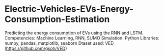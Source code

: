 # Electric-Vehicles-EVs-Energy-Consumption-Estimation
Predicting the energy consumption of EVs using the RNN and LSTM. Competencies: Machine Learning, RNN, SUMO Simulation. Python Libraries: numpy, pandas, matplotlib, seaborn
Dtaset used: VED (https://github.com/gsoh/VED)
